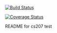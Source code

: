[![Build Status](https://travis-ci.org/phoebewong/cs207test)](https://travis-ci.org/phoebewong/cs207test)

[![Coverage Status](https://coveralls.io/github/phoebewong/cs207test)](https://coveralls.io/github/phoebewong/cs207test)

README for cs207 test
